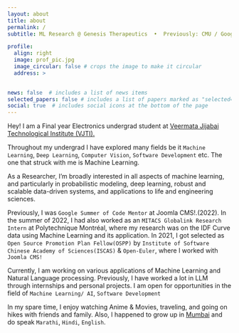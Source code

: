 ```yaml
---
layout: about
title: about
permalink: /
subtitle: ML Research @ Genesis Therapeutics  •  Previously: CMU / GoogleAI / OpenAI  •  learn ⇄ imagine ⇆ buildss

profile:
  align: right
  image: prof_pic.jpg
  image_circular: false # crops the image to make it circular
  address: >
    

news: false  # includes a list of news items
selected_papers: false # includes a list of papers marked as "selected={true}"
social: true  # includes social icons at the bottom of the page
---
```



Hey! I am a Final year Electronics undergrad student at [Veermata Jijabai Technological Institute (VJTI).](https://vjti.ac.in) 

Throughout my undergrad I have explored many fields be it `Machine Learning`, `Deep Learning`, `Computer Vision`, `Software Development` etc. The one that struck with me is Machine Learning.

As a Researcher, I’m broadly interested in all aspects of machine learning, and particularly in probabilistic modeling, deep learning, robust and scalable data-driven systems, and applications to life and engineering sciences.

Previously, I was `Google Summer of Code Mentor` at Joomla CMS!.(2022). In the summer of 2022, I had also worked as an `MITACS Globalink Research Intern` at Polytechnique Montréal, where my research was on the IDF Curve data using Machine Learning and its application. In 2021, I got selected as `Open Source Promotion Plan Fellow(OSPP)` by `Institute of Software Chinese Academy of Sciences(ISCAS)` & `Open-Euler`, where I worked with `Joomla CMS!`  

Currently, I am working on various applications of Machine Learning and Natural Language processing. Previously, I have worked a lot in LLM through internships and personal projects.
I am open for opportunities in the field of `Machine Learning/ AI`, `Software Development`

In my spare time, I enjoy watching Anime & Movies, traveling, and going on hikes with friends and family. Also, I happened to grow up in [Mumbai](https://en.wikipedia.org/wiki/Mumbai) and do speak `Marathi`, `Hindi`, `English`.